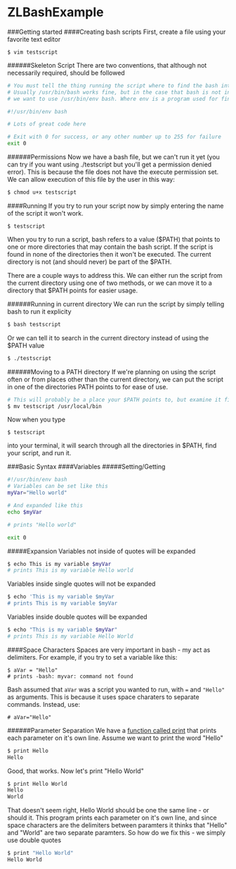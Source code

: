 # ZLBashExample

###Getting started
####Creating bash scripts
First, create a file using your favorite text editor
```
$ vim testscript
```

######Skeleton Script
There are two conventions, that although not necessarily required, should be followed<br>
```bash
# You must tell the thing running the script where to find the bash interpreter 
# Usually /usr/bin/bash works fine, but in the case that bash is not in the /usr/bin directory
# we want to use /usr/bin/env bash. Where env is a program used for finding other programs, in our case - bash.

#!/usr/bin/env bash

# Lots of great code here

# Exit with 0 for success, or any other number up to 255 for failure
exit 0

```

######Permissions
Now we have a bash file, but we can't run it yet (you can try if you want using ./testscript but you'll get a permission denied error). This is because the file does not have the execute permission set. We can allow execution of this file by the user in this way:

```bash
$ chmod u+x testscript
```

####Running
If you try to run your script now by simply entering the name of the script it won't work. 
```
$ testscript
```
When you try to run a script, bash refers to a value ($PATH) that points to one or more directories that may contain the bash script. If the script is found in none of the directories then it won't be executed. The current directory is not (and should never) be part of the $PATH. <br>

There are a couple ways to address this. We can either run the script from the current directory using one of two methods, or we can move it to a directory that $PATH points for easier usage. 

######Running in current directory
We can run the script by simply telling bash to run it explicity
```bash
$ bash testscript
```

Or we can tell it to search in the current directory instead of using the $PATH value
```bash
$ ./testscript
```

######Moving to a PATH directory
If we're planning on using the script often or from places other than the current directory, we can put the script in one of the directories PATH points to for ease of use. 
```bash
# This will probably be a place your $PATH points to, but examine it first (using echo $PATH) to be sure
$ mv testscript /usr/local/bin
```
Now when you type 
```
$ testscript
```
into your terminal, it will search through all the directories in $PATH, find your script, and run it.

###Basic Syntax
####Variables
#####Setting/Getting
```bash
#!/usr/bin/env bash
# Variables can be set like this
myVar="Hello world"

# And expanded like this 
echo $myVar

# prints "Hello world"

exit 0
```

#####Expansion
Variables not inside of quotes will be expanded 
```bash
$ echo This is my variable $myVar
# prints This is my variable Hello world
```

Variables inside single quotes will not be expanded
```bash
$ echo 'This is my variable $myVar
# prints This is my variable $myVar
```

Variables inside double quotes will be expanded
```bash
$ echo "This is my variable $myVar"
# prints This is my variable Hello World
```

####Space Characters
Spaces are very important in bash - my act as delimiters. For example, if you try to set a variable like this:
```
$ aVar = "Hello"
# prints -bash: myvar: command not found
```
Bash assumed that `aVar` was a script you wanted to run, with `=` and `"Hello"` as arguments. This is because it uses space charaters to separate commands. Instead, use:
```
# aVar="Hello"
```

######Parameter Separation
We have a [function called print](https://github.com/zackliston/ZLBashExample/tree/master/Examples) that prints each parameter on it's own line. Assume we want to print the word "Hello"

```bash
$ print Hello
Hello
```
Good, that works. Now let's print "Hello World"

```bash
$ print Hello World
Hello
World
```
That doesn't seem right, Hello World should be one the same line - or should it. This program prints each parameter on it's own line, and since space characters are the delimiters between paramters it thinks that "Hello" and "World" are two separate paramters. So how do we fix this - we simply use double quotes

```bash
$ print "Hello World"
Hello World
```
